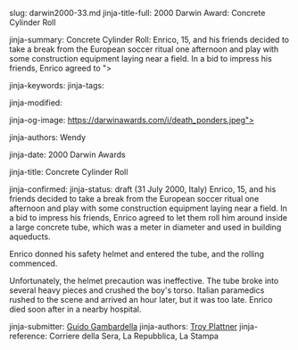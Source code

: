 slug: darwin2000-33.md
jinja-title-full: 2000 Darwin Award: Concrete Cylinder Roll

jinja-summary: Concrete Cylinder Roll: Enrico, 15, and his friends decided to take a break from the European soccer ritual one afternoon and play with some construction equipment laying near a field. In a bid to impress his friends, Enrico agreed to ">

jinja-keywords:
jinja-tags:

jinja-modified:

jinja-og-image: https://darwinawards.com/i/death_ponders.jpeg">

jinja-authors: Wendy

jinja-date: 2000 Darwin Awards


jinja-title: Concrete Cylinder Roll


jinja-confirmed:
jinja-status: draft
(31 July 2000, Italy) Enrico, 15, and his friends decided to take a break from the European soccer ritual one afternoon and play with some construction equipment laying near a field. In a bid to impress his friends, Enrico agreed to let them roll him around inside a large concrete tube, which was a meter in diameter and used in building aqueducts.

Enrico donned his safety helmet and entered the tube, and the rolling commenced.

Unfortunately, the helmet precaution was ineffective. The tube broke into
several heavy pieces and crushed the boy's torso. Italian paramedics rushed
to the scene and arrived an hour later, but it was too late. Enrico died
soon after in a nearby hospital. <!-- Enrico Benone -->
<!-- Comment removed on reader request: Reports say that the people of his native Italian village have vowed to commemorate the boy's death each night by gorging themselves on pasta and yelling at one other. -->
<P align=center>
<!--#include virtual="/inc/votebar_viewvoteonly" -->

jinja-submitter: <A HREF="mailto:REMOVE-g.gambardella@tdd.it Guido Gambardella">Guido Gambardella</A>
jinja-authors:  <A HREF="mailto:REMOVE-uncleduke1@yahoo.com">Troy Plattner</A>
jinja-reference: Corriere della Sera, La Repubblica, La Stampa



</H2>
</CENTER>

<!--#include file=nav_2000.html -->



